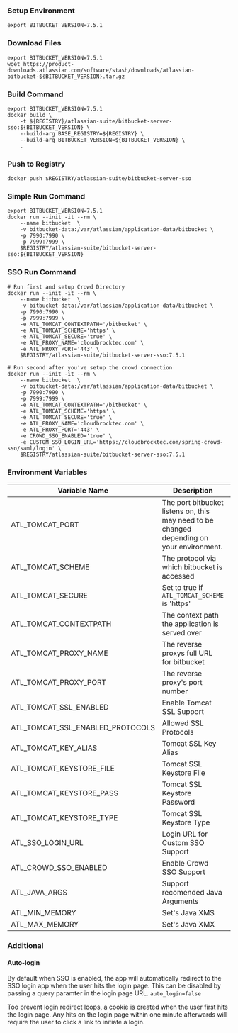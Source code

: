 ### Setup Environment
```shell
export BITBUCKET_VERSION=7.5.1
```

### Download Files
```shell
export BITBUCKET_VERSION=7.5.1
wget https://product-downloads.atlassian.com/software/stash/downloads/atlassian-bitbucket-${BITBUCKET_VERSION}.tar.gz
```

### Build Command
```shell
export BITBUCKET_VERSION=7.5.1
docker build \
    -t ${REGISTRY}/atlassian-suite/bitbucket-server-sso:${BITBUCKET_VERSION} \
    --build-arg BASE_REGISTRY=${REGISTRY} \
    --build-arg BITBUCKET_VERSION=${BITBUCKET_VERSION} \
    .
```

### Push to Registry
```shell
docker push $REGISTRY/atlassian-suite/bitbucket-server-sso
```

### Simple Run Command
```shell
export BITBUCKET_VERSION=7.5.1
docker run --init -it --rm \
    --name bitbucket  \
    -v bitbucket-data:/var/atlassian/application-data/bitbucket \
    -p 7990:7990 \
    -p 7999:7999 \
    $REGISTRY/atlassian-suite/bitbucket-server-sso:${BITBUCKET_VERSION}
```

### SSO Run Command
```shell
# Run first and setup Crowd Directory
docker run --init -it --rm \
    --name bitbucket  \
    -v bitbucket-data:/var/atlassian/application-data/bitbucket \
    -p 7990:7990 \
    -p 7999:7999 \
    -e ATL_TOMCAT_CONTEXTPATH='/bitbucket' \
    -e ATL_TOMCAT_SCHEME='https' \
    -e ATL_TOMCAT_SECURE='true' \
    -e ATL_PROXY_NAME='cloudbrocktec.com' \
    -e ATL_PROXY_PORT='443' \
    $REGISTRY/atlassian-suite/bitbucket-server-sso:7.5.1

# Run second after you've setup the crowd connection
docker run --init -it --rm \
    --name bitbucket  \
    -v bitbucket-data:/var/atlassian/application-data/bitbucket \
    -p 7990:7990 \
    -p 7999:7999 \
    -e ATL_TOMCAT_CONTEXTPATH='/bitbucket' \
    -e ATL_TOMCAT_SCHEME='https' \
    -e ATL_TOMCAT_SECURE='true' \
    -e ATL_PROXY_NAME='cloudbrocktec.com' \
    -e ATL_PROXY_PORT='443' \
    -e CROWD_SSO_ENABLED='true' \
    -e CUSTOM_SSO_LOGIN_URL='https://cloudbrocktec.com/spring-crowd-sso/saml/login' \
    $REGISTRY/atlassian-suite/bitbucket-server-sso:7.5.1
```

### Environment Variables
| Variable Name | Description | Default Value |
| --- | --- | --- |
| ATL_TOMCAT_PORT | The port bitbucket listens on, this may need to be changed depending on your environment. | 8085 |
| ATL_TOMCAT_SCHEME | The protocol via which bitbucket is accessed | http |
| ATL_TOMCAT_SECURE | Set to true if `ATL_TOMCAT_SCHEME` is 'https' | false |
| ATL_TOMCAT_CONTEXTPATH | The context path the application is served over | None |
| ATL_TOMCAT_PROXY_NAME | The reverse proxys full URL for bitbucket | None |
| ATL_TOMCAT_PROXY_PORT | The reverse proxy's port number | None |
| ATL_TOMCAT_SSL_ENABLED | Enable Tomcat SSL Support | None |
| ATL_TOMCAT_SSL_ENABLED_PROTOCOLS | Allowed SSL Protocols | TLSv1.2,TLSv1.3 |
| ATL_TOMCAT_KEY_ALIAS | Tomcat SSL Key Alias | None |
| ATL_TOMCAT_KEYSTORE_FILE | Tomcat SSL Keystore File | None |
| ATL_TOMCAT_KEYSTORE_PASS | Tomcat SSL Keystore Password | None |
| ATL_TOMCAT_KEYSTORE_TYPE | Tomcat SSL Keystore Type | JKS |
| ATL_SSO_LOGIN_URL | Login URL for Custom SSO Support | None |
| ATL_CROWD_SSO_ENABLED | Enable Crowd SSO Support | false |
| ATL_JAVA_ARGS | Support recomended Java Arguments | None |
| ATL_MIN_MEMORY | Set's Java XMS | None |
| ATL_MAX_MEMORY | Set's Java XMX | None |

### Additional
#### Auto-login
By default when SSO is enabled, the app will automatically redirect to the SSO login app when the user hits the login page. This can be disabled by passing a query paramter in the login page URL. `auto_login=false`

Too prevent login redirect loops, a cookie is created when the user first hits the login page. Any hits on the login page within one minute afterwards will require the user to click a link to initiate a login.